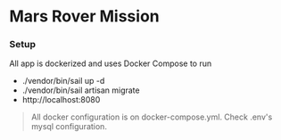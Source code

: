 # Mars Rover Mission

### Setup
All app is dockerized and uses Docker Compose to run

- ./vendor/bin/sail up -d
- ./vendor/bin/sail artisan migrate
- http://localhost:8080

> All docker configuration is on docker-compose.yml.
> Check .env's mysql configuration. 
